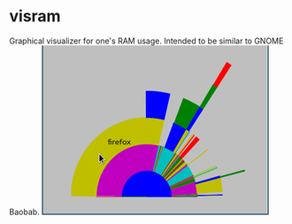 visram
======

Graphical visualizer for one's RAM usage. Intended to be similar to GNOME Baobab.
![Screenshot](screenshot.png)
